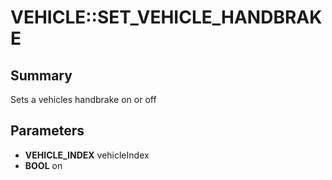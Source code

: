 # VEHICLE::SET_VEHICLE_HANDBRAKE

## Summary
Sets a vehicles handbrake on or off

## Parameters
* **VEHICLE_INDEX** vehicleIndex
* **BOOL** on